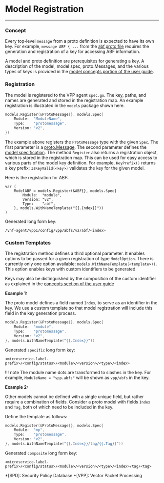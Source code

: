 # Model Registration

---

### Concept

Every top-level `message` from a proto definition is expected to have its own key. For example, `message ABF { ...` from the [abf.proto file](https://github.com/ligato/vpp-agent/blob/master/proto/ligato/vpp/abf/abf.proto) requires the generation and registration of a key for accessing ABF information.

A model and proto definition are prerequisites for generating a key. A description of the model, model spec, proto.Messages, and the various types of keys is provided in the [model concepts portion of the user guide](../user-guide/concepts.md#what-is-a-model).

### Registration

The model is registered to the VPP agent `spec.go`. The key, paths, and names are generated and stored in the registration map. An example registration is illustrated in the `models` package shown here.

```go
models.Register(&ProtoMessage{}, models.Spec{
    Module:  "ModuleName",
    Type:    "protomessage",
    Version: "v2",
})
```

The example above registers the `ProtoMessage` type with the given `Spec`. The first parameter is a [proto.Message](../user-guide/concepts.md#protomessage). The second parameter defines the [model specification](../user-guide/concepts.md#model-specification). The method `Register` also returns a registration object, which is stored in the registration map. This can be used for easy access to various parts of the model key definition. For example, `KeyPrefix()` returns a key prefix; `IsKeyValid(<key>)` validates the key for the given model.

Here is the registration for ABF:
```
var (
	ModelABF = models.Register(&ABF{}, models.Spec{
		Module:  "module",
		Version: "v2",
		Type:    "abf",
	}, models.WithNameTemplate("{{.Index}}"))
)
```
Generated long form key:
```
/vnf-agent/vpp1/config/vpp/abfs/v2/abf/<index>
```


### Custom Templates

The registration method defines a third optional parameter. It enables options to be passed for a given registration of type `ModelOption`. There is currently only one option available: `models.WithNameTemplate(<template>))`. This option enables keys with custom identifiers to be generated.

Keys may also be distinguished by the composition of the custom identifier as explained in the [concepts section of the user guide](../user-guide/concepts.md#keys)

**Example 1:**

The proto model defines a field named `Index`, to serve as an identifier in the key. We use a custom template so that model registration will include this field in the key generation process.
```go
models.Register(&ProtoMessage{}, models.Spec{
    Module:  "module",
    Type:    "protomessage",
    Version: "v2",
}, models.WithNameTemplate("{{.Index}}"))
```

Generated `specific` long form key:
```
<microservice-label-prefix>/<config/status>/<module>/<version>/<type>/<index>
```
 
!!! note
    The module name dots are transformed to slashes in the key.  For example, `ModuleName = "vpp.abfs"` will be shown as `vpp/abfs` in the key.
 
**Example 2:**

Other models cannot be defined with a single unique field, but rather require a combination of fields. Consider a proto model with fields `Index` and `Tag`, both of which need to be included in the key.

Define the template as follows:
```go
models.Register(&ProtoMessage{}, models.Spec{
    Module:  "mp",
    Type:    "protomessage",
    Version: "v2",
}, models.WithNameTemplate("{{.Index}}/tag/{{.Tag}}"))
```

Generated `composite` long form key:
```
<microservice-label-prefix>/<config/status>/<module>/<version>/<type>/<index>/tag/<tag>
```

*[SPD]: Security Policy Database
*[VPP]: Vector Packet Processing




